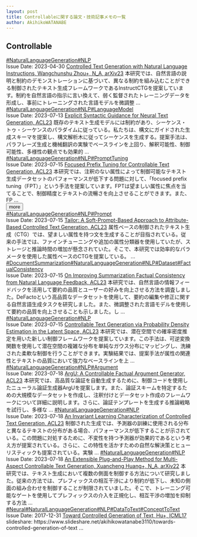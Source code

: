 ```yaml
---
layout: post
title: Controllableに関する論文・技術記事メモの一覧
author: AkihikoWATANABE
---
```

## Controllable
<div class="visible-content">
<a class="button" href="articles/NaturalLanguageGeneration.html">#NaturalLanguageGeneration</a><a class="button" href="articles/NLP.html">#NLP</a><br><span class="issue_date">Issue Date: 2023-04-30</span>
<a href="https://github.com/AkihikoWatanabe/paper_notes/issues/594">Controlled Text Generation with Natural Language Instructions, Wangchunshu Zhou+, N_A, arXiv23</a>
<span class="snippet">本研究では、自然言語の説明と制約のデモンストレーションに基づいて、異なる制約を組み込むことができる制御されたテキスト生成フレームワークであるInstructCTGを提案しています。制約を自然言語の指示に言い換えて、弱く監督されたトレーニングデータを形成し、事前にトレーニングされた言語モデルを微調整 ...</span>
<a class="button" href="articles/NaturalLanguageGeneration.html">#NaturalLanguageGeneration</a><a class="button" href="articles/NLP.html">#NLP</a><a class="button" href="articles/LanguageModel.html">#LanguageModel</a><br><span class="issue_date">Issue Date: 2023-07-13</span>
<a href="https://github.com/AkihikoWatanabe/paper_notes/issues/813">Explicit Syntactic Guidance for Neural Text Generation, ACL23</a>
<span class="snippet">既存のテキスト生成モデルには制約があり、シーケンス・トゥ・シーケンスのパラダイムに従っている。私たちは、構文にガイドされた生成スキーマを提案し、構文解析木に従ってシーケンスを生成する。提案手法は、パラフレーズ生成と機械翻訳の実験でベースラインを上回り、解釈可能性、制御可能性、多様性の観点でも効果的 ...</span>
<a class="button" href="articles/NaturalLanguageGeneration.html">#NaturalLanguageGeneration</a><a class="button" href="articles/NLP.html">#NLP</a><a class="button" href="articles/PromptTuning.html">#PromptTuning</a><br><span class="issue_date">Issue Date: 2023-07-15</span>
<a href="https://github.com/AkihikoWatanabe/paper_notes/issues/834">Focused Prefix Tuning for Controllable Text Generation, ACL23</a>
<span class="snippet">本研究では、注釈のない属性によって制御可能なテキスト生成データセットのパフォーマンスが低下する問題に対して、「focused prefix tuning（FPT）」という手法を提案しています。FPTは望ましい属性に焦点を当てることで、制御精度とテキストの流暢さを向上させることができます。また、FP ...</span>
</div>
<button onclick="showMore(0)">more</button>

<div class="hidden-content">
<a class="button" href="articles/NaturalLanguageGeneration.html">#NaturalLanguageGeneration</a><a class="button" href="articles/NLP.html">#NLP</a><a class="button" href="articles/Prompt.html">#Prompt</a><br><span class="issue_date">Issue Date: 2023-07-15</span>
<a href="https://github.com/AkihikoWatanabe/paper_notes/issues/837">Tailor: A Soft-Prompt-Based Approach to Attribute-Based Controlled Text Generation, ACL23</a>
<span class="snippet">属性ベースの制御されたテキスト生成（CTG）では、望ましい属性を持つ文を生成することが目指されている。従来の手法では、ファインチューニングや追加の属性分類器を使用していたが、ストレージと推論時間の増加が懸念されていた。そこで、本研究では効率的なパラメータを使用した属性ベースのCTGを提案している。 ...</span>
<a class="button" href="articles/DocumentSummarization.html">#DocumentSummarization</a><a class="button" href="articles/NaturalLanguageGeneration.html">#NaturalLanguageGeneration</a><a class="button" href="articles/NLP.html">#NLP</a><a class="button" href="articles/Dataset.html">#Dataset</a><a class="button" href="articles/FactualConsistency.html">#FactualConsistency</a><br><span class="issue_date">Issue Date: 2023-07-15</span>
<a href="https://github.com/AkihikoWatanabe/paper_notes/issues/841">On Improving Summarization Factual Consistency from Natural Language Feedback, ACL23</a>
<span class="snippet">本研究では、自然言語の情報フィードバックを活用して要約の品質とユーザーの好みを向上させる方法を調査しました。DeFactoという高品質なデータセットを使用して、要約の編集や修正に関する自然言語生成タスクを研究しました。また、微調整された言語モデルを使用して要約の品質を向上させることも示しました。し ...</span>
<a class="button" href="articles/NaturalLanguageGeneration.html">#NaturalLanguageGeneration</a><a class="button" href="articles/NLP.html">#NLP</a><br><span class="issue_date">Issue Date: 2023-07-15</span>
<a href="https://github.com/AkihikoWatanabe/paper_notes/issues/846">Controllable Text Generation via Probability Density Estimation in the Latent Space, ACL23</a>
<span class="snippet">本研究では、潜在空間での確率密度推定を用いた新しい制御フレームワークを提案しています。この手法は、可逆変換関数を使用して潜在空間の複雑な分布を単純なガウス分布にマッピングし、洗練された柔軟な制御を行うことができます。実験結果では、提案手法が属性の関連性とテキストの品質において強力なベースラインを上 ...</span>
<a class="button" href="articles/NaturalLanguageGeneration.html">#NaturalLanguageGeneration</a><a class="button" href="articles/NLP.html">#NLP</a><a class="button" href="articles/Argument.html">#Argument</a><br><span class="issue_date">Issue Date: 2023-07-18</span>
<a href="https://github.com/AkihikoWatanabe/paper_notes/issues/855">ArgU: A Controllable Factual Argument Generator, ACL23</a>
<span class="snippet">本研究では、高品質な論証を自動生成するために、制御コードを使用したニューラル論証生成器ArgUを提案します。また、論証スキームを特定するための大規模なデータセットを作成し、注釈付けとデータセット作成のフレームワークについて詳細に説明します。さらに、論証テンプレートを生成する推論戦略を試行し、多様な ...</span>
<a class="button" href="articles/NaturalLanguageGeneration.html">#NaturalLanguageGeneration</a><a class="button" href="articles/NLP.html">#NLP</a><br><span class="issue_date">Issue Date: 2023-07-18</span>
<a href="https://github.com/AkihikoWatanabe/paper_notes/issues/860">An Invariant Learning Characterization of Controlled Text Generation, ACL23</a>
<span class="snippet">制御された生成では、予測器の訓練に使用される分布と異なるテキストの分布がある場合、パフォーマンスが低下することが示されている。この問題に対処するために、不変性を持つ予測器が効果的であるという考え方が提案されている。さらに、この特性を活かすための自然な解決策とヒューリスティックも提案されている。実験 ...</span>
<a class="button" href="articles/NaturalLanguageGeneration.html">#NaturalLanguageGeneration</a><a class="button" href="articles/NLP.html">#NLP</a><br><span class="issue_date">Issue Date: 2023-07-18</span>
<a href="https://github.com/AkihikoWatanabe/paper_notes/issues/861">An Extensible Plug-and-Play Method for Multi-Aspect Controllable Text  Generation, Xuancheng Huang+, N_A, arXiv22</a>
<span class="snippet">本研究では、テキスト生成において複数の側面を制御する方法について研究しました。従来の方法では、プレフィックスの相互干渉により制約が低下し、未知の側面の組み合わせを制御することが制限されていました。そこで、トレーニング可能なゲートを使用してプレフィックスの介入を正規化し、相互干渉の増加を抑制する方法 ...</span>
<a class="button" href="articles/Neural.html">#Neural</a><a class="button" href="articles/NaturalLanguageGeneration.html">#NaturalLanguageGeneration</a><a class="button" href="articles/NLP.html">#NLP</a><a class="button" href="articles/DataToText.html">#DataToText</a><a class="button" href="articles/ConceptToText.html">#ConceptToText</a><br><span class="issue_date">Issue Date: 2017-12-31</span>
<a href="https://github.com/AkihikoWatanabe/paper_notes/issues/91">Toward Controlled Generation of Text, Hu+, ICML17</a>
<span class="snippet">slideshare: https://www.slideshare.net/akihikowatanabe3110/towards-controlled-generation-of-text ...</span>
<button onclick="hideContent(0)" style="display: none;">hide</button>
</div>
